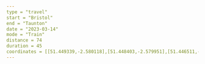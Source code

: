 ```yaml
---
type = "travel"
start = "Bristol"
end = "Taunton"
date = "2023-03-14"
mode = "Train"
distance = 74
duration = 45
coordinates = [[51.449339,-2.580118],[51.448403,-2.579951],[51.446511,-2.579921],[51.445225,-2.580588],[51.444128,-2.583198],[51.443145,-2.586961],[51.441764,-2.590724],[51.439494,-2.596080],[51.436865,-2.600192],[51.433308,-2.607839],[51.429611,-2.618694],[51.428408,-2.625379],[51.427557,-2.633208],[51.427149,-2.651481],[51.424152,-2.679290],[51.424757,-2.711743],[51.423773,-2.731407],[51.419549,-2.748813],[51.414311,-2.767215],[51.352683,-2.922221],[51.344780,-2.961852],[51.344638,-2.964158],[51.344998,-2.969666],[51.344657,-2.971730],[51.343915,-2.972895],[51.343407,-2.973339],[51.342465,-2.97385],[51.341279,-2.973591],[51.326919,-2.965349],[51.327123,-2.96548],[51.32638,-2.965193],[51.324956,-2.964869],[51.322658,-2.965115],[51.31883,-2.967161],[51.316252,-2.968319],[51.315155,-2.968706],[51.310848,-2.969807],[51.307375,-2.970311],[51.301554,-2.970468],[51.233466,-2.970513],[51.228163,-2.970773],[51.222395,-2.971357],[51.216241,-2.972378],[51.133455,-2.990015],[51.130148,-2.990331],[51.126807,-2.990168],[51.123969,-2.989595],[51.122738,-2.989239],[51.120359,-2.988315],[51.118421,-2.987385],[51.11729,-2.986721],[51.114307,-2.984646],[51.11183,-2.982443],[51.109801,-2.980238],[51.106569,-2.976241],[51.103779,-2.973485],[51.101945,-2.972052],[51.100075,-2.970833],[51.098529,-2.970011],[51.09696,-2.969353],[51.095346,-2.968851],[51.09332,-2.968411],[51.091259,-2.968228],[51.089224,-2.968277],[51.085143,-2.968863],[51.082711,-2.969399],[51.079076,-2.970431],[51.075835,-2.97162],[51.071904,-2.973345],[51.069138,-2.974788],[51.064593,-2.977637],[51.061986,-2.979433],[51.058666,-2.981832],[51.055078,-2.984793],[51.051648,-2.987935],[51.049642,-2.989989],[51.046042,-2.993871],[51.043191,-2.997276],[51.041343,-2.999685],[51.038309,-3.003938],[51.031109,-3.014418],[51.029228,-3.017798],[51.027585,-3.021439],[51.026046,-3.025927],[51.024989,-3.030041],[51.024118,-3.034924],[51.023634,-3.039919],[51.023523,-3.044322],[51.023751,-3.049357],[51.024062,-3.052414],[51.025624,-3.062964],[51.025956,-3.06588],[51.026236,-3.070084],[51.026299,-3.073606],[51.026127,-3.077428],[51.025525,-3.082595],[51.024991,-3.085536],[51.023724,-3.091145],[51.023414,-3.093403],[51.023048,-3.097681],[51.023131,-3.101626]]
---
```


